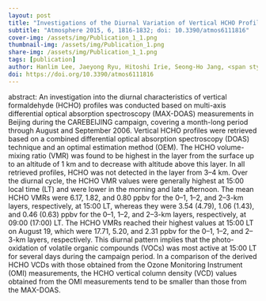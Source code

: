 ```yaml
---
layout: post
title: "Investigations of the Diurnal Variation of Vertical HCHO Profiles Based on MAX-DOAS Measurements in Beijing: Comparisons with OMI Vertical Column Data"
subtitle: "Atmosphere 2015, 6, 1816-1832; doi: 10.3390/atmos6111816"
cover-img: /assets/img/Publication_1_1.png
thumbnail-img: /assets/img/Publication_1.png
share-img: /assets/img/Publication_1_1.png
tags: [publication]
author: Hanlim Lee, Jaeyong Ryu, Hitoshi Irie, Seong-Ho Jang, <span style='color:blue'>Junsung Park</span>, Wonei Choi and Hyunkee Hong
doi: https://doi.org/10.3390/atmos6111816
---
```


abstract: An investigation into the diurnal characteristics of vertical formaldehyde (HCHO) profiles was conducted based on multi-axis differential optical absorption spectroscopy (MAX-DOAS) measurements in Beijing during the CAREBEIJING campaign, covering a month-long period through August and September 2006. Vertical HCHO profiles were retrieved based on a combined differential optical absorption spectroscopy (DOAS) technique and an optimal estimation method (OEM). The HCHO volume-mixing ratio (VMR) was found to be highest in the layer from the surface up to an altitude of 1 km and to decrease with altitude above this layer. In all retrieved profiles, HCHO was not detected in the layer from 3–4 km. Over the diurnal cycle, the HCHO VMR values were generally highest at 15:00 local time (LT) and were lower in the morning and late afternoon. The mean HCHO VMRs were 6.17, 1.82, and 0.80 ppbv for the 0–1, 1–2, and 2–3-km layers, respectively, at 15:00 LT, whereas they were 3.54 (4.79), 1.06 (1.43), and 0.46 (0.63) ppbv for the 0–1, 1–2, and 2–3-km layers, respectively, at 09:00 (17:00) LT. The HCHO VMRs reached their highest values at 15:00 LT on August 19, which were 17.71, 5.20, and 2.31 ppbv for the 0–1, 1–2, and 2–3-km layers, respectively. This diurnal pattern implies that the photo-oxidation of volatile organic compounds (VOCs) was most active at 15:00 LT for several days during the campaign period. In a comparison of the derived HCHO VCDs with those obtained from the Ozone Monitoring Instrument (OMI) measurements, the HCHO vertical column density (VCD) values obtained from the OMI measurements tend to be smaller than those from the
MAX-DOAS.
